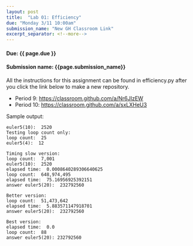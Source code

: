 ```yaml
---
layout: post
title:  "Lab 01: Efficiency"
due: "Monday 3/11 10:00am"
submission_name: "New GH Classroom Link"
excerpt_separator: <!--more-->
---
```


#### Due: {{ page.due }}
#### Submission name: {{page.submission_name}}

All the instructions for this assignment can be found in efficiency.py after you click the link below to make a new repository.

* Period 9: <https://classroom.github.com/a/Nr6JIzEW>
* Period 10: <https://classroom.github.com/a/sxLXHeU3>

Sample output:
```
euler5(10):  2520
Testing loop count only:
loop count:  25
euler5(4):  12

Timing slow version:
loop count:  7,001
euler5(10):  2520
elapsed time:  0.0008640289306640625
loop count:  648,974,495
elapsed time:  75.16956925392151
answer euler5(20):  232792560

Better version:
loop count:  51,473,642
elapsed time:  5.883571147918701
answer euler5(20):  232792560

Best version:
elapsed time:  0.0
loop count:  88
answer euler5(20): 232792560
```
